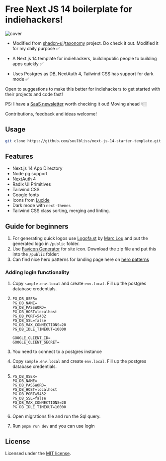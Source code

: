 # Free Next JS 14 boilerplate for indiehackers!
![cover](https://raw.githubusercontent.com/soulbliss/next-js-14-starter-template/main/public/cover.png)



- Modified from [shadcn-ui](https://github.com/shadcn-ui)/[taxonomy](https://github.com/shadcn-ui/taxonomy) project. Do check it out. Modified it for my daily purpose ✅

- A Next.js 14 template for indiehackers, buildinpublic people to building apps quickly ✅

- Uses Postgres as DB, NextAuth 4, Tailwind CSS has support for dark mode ✅

Open to suggestions to make this better for indiehackers to get started with their projects and code fast!

PS: I have a [SaaS newsletter](https://deeps.beehiiv.com/subscribe) worth checking it out! Moving ahead 👇🏼 

Contributions, feedback and ideas welcome!

## Usage

```bash
git clone https://github.com/soulbliss/next-js-14-starter-template.git
```

## Features

- Next.js 14 App Directory
- Node pg support
- NextAuth 4
- Radix UI Primitives
- Tailwind CSS
- Google fonts
- Icons from [Lucide](https://lucide.dev)
- Dark mode with `next-themes`
- Tailwind CSS class sorting, merging and linting.

## Guide for beginners

1. For generating quick logos use [Logofa.st](https://logofa.st/) by [Marc Lou](https://twitter.com/marc_louvion) and put the generated logo in `/public` folder.
2. Use [Favicon Generator](https://realfavicongenerator.net/) for site icon. Download the zip file and put this into the `/public` folder:
3. Can find nice hero patterns for landing page here on [hero patterns](https://heropatterns.com/)

### Adding login functionality

1. Copy `sample.env.local`  and create `env.local`. Fill up the postgres database credentials.

2. ```
   PG_DB_USER=
   PG_DB_NAME=
   PG_DB_PASSWORD=
   PG_DB_HOST=localhost
   PG_DB_PORT=5432
   PG_DB_SSL=false
   PG_DB_MAX_CONNECTIONS=20
   PG_DB_IDLE_TIMEOUT=10000
   
   GOOGLE_CLIENT_ID=
   GOOGLE_CLIENT_SECRET=
   ```

3. You need to connect to a postgres instance

4. Copy `sample.env.local`  and create `env.local`. Fill up the postgres database credentials.

5. ```
   PG_DB_USER=
   PG_DB_NAME=
   PG_DB_PASSWORD=
   PG_DB_HOST=localhost
   PG_DB_PORT=5432
   PG_DB_SSL=false
   PG_DB_MAX_CONNECTIONS=20
   PG_DB_IDLE_TIMEOUT=10000
   ```

6. Open migrations file and run the Sql query.

7. Run `pnpm run dev` and you can use login

## License

Licensed under the [MIT license](https://github.com/shadcn/ui/blob/main/LICENSE.md).
